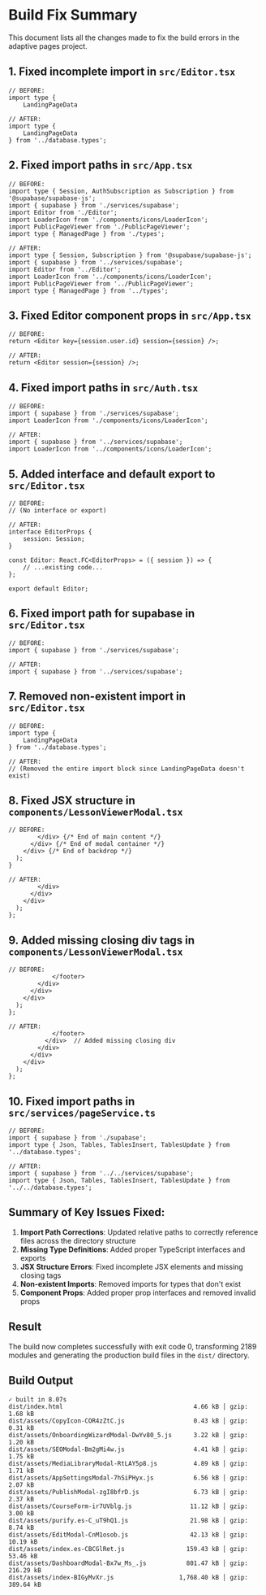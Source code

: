 # Build Fix Summary

This document lists all the changes made to fix the build errors in the adaptive pages project.

## 1. **Fixed incomplete import in `src/Editor.tsx`**
```tsx
// BEFORE:
import type { 
    LandingPageData

// AFTER:
import type { 
    LandingPageData
} from '../database.types';
```

## 2. **Fixed import paths in `src/App.tsx`**
```tsx
// BEFORE:
import type { Session, AuthSubscription as Subscription } from '@supabase/supabase-js';
import { supabase } from './services/supabase';
import Editor from './Editor';
import LoaderIcon from './components/icons/LoaderIcon';
import PublicPageViewer from './PublicPageViewer';
import type { ManagedPage } from './types';

// AFTER:
import type { Session, Subscription } from '@supabase/supabase-js';
import { supabase } from '../services/supabase';
import Editor from '../Editor';
import LoaderIcon from '../components/icons/LoaderIcon';
import PublicPageViewer from '../PublicPageViewer';
import type { ManagedPage } from '../types';
```

## 3. **Fixed Editor component props in `src/App.tsx`**
```tsx
// BEFORE:
return <Editor key={session.user.id} session={session} />;

// AFTER:
return <Editor session={session} />;
```

## 4. **Fixed import paths in `src/Auth.tsx`**
```tsx
// BEFORE:
import { supabase } from './services/supabase';
import LoaderIcon from './components/icons/LoaderIcon';

// AFTER:
import { supabase } from '../services/supabase';
import LoaderIcon from '../components/icons/LoaderIcon';
```

## 5. **Added interface and default export to `src/Editor.tsx`**
```tsx
// BEFORE:
// (No interface or export)

// AFTER:
interface EditorProps {
    session: Session;
}

const Editor: React.FC<EditorProps> = ({ session }) => {
    // ...existing code...
};

export default Editor;
```

## 6. **Fixed import path for supabase in `src/Editor.tsx`**
```tsx
// BEFORE:
import { supabase } from './services/supabase';

// AFTER:
import { supabase } from '../services/supabase';
```

## 7. **Removed non-existent import in `src/Editor.tsx`**
```tsx
// BEFORE:
import type { 
    LandingPageData
} from '../database.types';

// AFTER:
// (Removed the entire import block since LandingPageData doesn't exist)
```

## 8. **Fixed JSX structure in `components/LessonViewerModal.tsx`**
```tsx
// BEFORE:
        </div> {/* End of main content */}
      </div> {/* End of modal container */}
    </div> {/* End of backdrop */}
  );
}

// AFTER:
        </div>
      </div>
    </div>
  );
};
```

## 9. **Added missing closing div tags in `components/LessonViewerModal.tsx`**
```tsx
// BEFORE:
            </footer>
        </div>
      </div>
    </div>
  );
};

// AFTER:
            </footer>
          </div>  // Added missing closing div
        </div>
      </div>
    </div>
  );
};
```

## 10. **Fixed import paths in `src/services/pageService.ts`**
```tsx
// BEFORE:
import { supabase } from './supabase';
import type { Json, Tables, TablesInsert, TablesUpdate } from '../database.types';

// AFTER:
import { supabase } from '../../services/supabase';
import type { Json, Tables, TablesInsert, TablesUpdate } from '../../database.types';
```

## **Summary of Key Issues Fixed:**

1. **Import Path Corrections**: Updated relative paths to correctly reference files across the directory structure
2. **Missing Type Definitions**: Added proper TypeScript interfaces and exports
3. **JSX Structure Errors**: Fixed incomplete JSX elements and missing closing tags
4. **Non-existent Imports**: Removed imports for types that don't exist
5. **Component Props**: Added proper prop interfaces and removed invalid props

## **Result**
The build now completes successfully with exit code 0, transforming 2189 modules and generating the production build files in the `dist/` directory.

## **Build Output**
```
✓ built in 8.07s
dist/index.html                                    4.66 kB │ gzip:   1.68 kB
dist/assets/CopyIcon-COR4zZtC.js                   0.43 kB │ gzip:   0.31 kB
dist/assets/OnboardingWizardModal-DwYv80_5.js      3.22 kB │ gzip:   1.20 kB
dist/assets/SEOModal-Bm2gMi4w.js                   4.41 kB │ gzip:   1.75 kB
dist/assets/MediaLibraryModal-RtLAY5p8.js          4.89 kB │ gzip:   1.71 kB
dist/assets/AppSettingsModal-7hSiPHyx.js           6.56 kB │ gzip:   2.07 kB
dist/assets/PublishModal-zgI8bfrD.js               6.73 kB │ gzip:   2.37 kB
dist/assets/CourseForm-ir7UVblg.js                11.12 kB │ gzip:   3.00 kB
dist/assets/purify.es-C_uT9hQ1.js                 21.98 kB │ gzip:   8.74 kB
dist/assets/EditModal-CnM1osob.js                 42.13 kB │ gzip:  10.19 kB
dist/assets/index.es-CBCGlRet.js                 159.43 kB │ gzip:  53.46 kB
dist/assets/DashboardModal-Bx7w_Ms_.js           801.47 kB │ gzip: 216.29 kB
dist/assets/index-BIGyMvXr.js                  1,768.40 kB │ gzip: 389.64 kB
```

